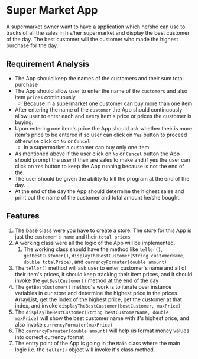 # Super Market App

A supermarket owner want to have a application which he/she can use to tracks of all the sales in his/her supermarket and display the best customer of the day. The best customer will the customer who made the highest purchase for the day.

## Requirement Analysis 

* The App should keep the names of the customers and their sum total purchase
* The App should allow user to enter the name of the `customers` and also item `prices` continuously
  * Because in a supermarket one customer can buy more than one item
* After entering the name of the `customer` the App should continuously allow user to enter each and every item's price or prices the customer is buying.
* Upon entering one item's price the App should ask whether their is more item's price to be entered if so user can click on `Yes` button to proceed otherwise click on `No` or `Cancel`
  * In a supermarket a customer can buy only one item
* As mentioned above if the user click on `No` or `Cancel` button the App should prompt the user if their are sales to make and if yes the user can click on `Yes` button to keep the App running because is not the end of the.
* The user should be given the ability to kill the program at the end of the day.
* At the end of the day the App should determine the highest sales and print out the name of the customer and total amount he/she bought.

## Features

1. The base class were you have to create a store. The store for this App is just the `customer's name` and their `total prices`
2. A working class were all the logic of the App will be implemented.
   1. The working class should have the method like `teller()`, `getBestCustomer()`, `displayTheBestCustomer(String customerName, double totalPrice)`, and `currencyFormater(double amount)`
3. The `teller()` method will ask user to enter customer's name and all of their item's prices, it should keep tracking their item prices, and it should invoke the `getBestCustomer()` method at the end of the day
4. The `getBestCustomer()` method's work is to iterate over instance variables in our store and determine the highest price in the prices ArrayList, get the index of the highest price, get the customer at that index, and invoke `displayTheBestCustomer(bestCustomer, maxPrice)`
5. The `displayTheBestCustomer(String bestCustomerName, double maxPrice)` will show the best customer name with it's highest price, and also invoke `currencyFormater(maxPrice)`
6. The `currencyFormater(double amount)` will help us format money values into correct currency format
7. The entry point of the App is going in the `Main` class where the main logic i.e. the `teller()` object will invoke it's class method.